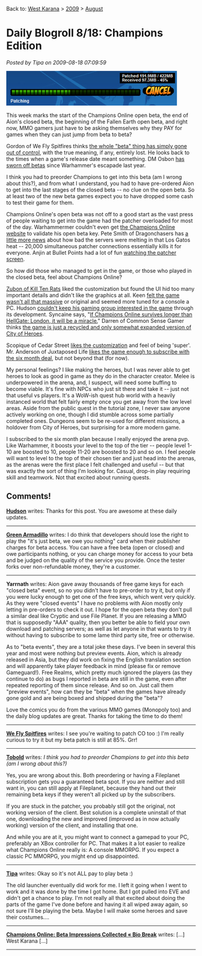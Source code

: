 Back to: [West Karana](/posts/westkarana.md) > [2009](/posts/2009/westkarana.md) > [August](./westkarana.md)
# Daily Blogroll 8/18: Champions Edition

*Posted by Tipa on 2009-08-18 07:09:59*

![progress](../../../uploads/2009/08/progress.jpg "progress")

This week marks the start of the Champions Online open beta, the end of Aion's closed beta, the beginning of the Fallen Earth open beta, and right now, MMO gamers just have to be asking themselves why they PAY for games when they can just jump from beta to beta?

Gordon of We Fly Spitfires thinks [the whole "beta" thing has simply gone out of control](http://blog.weflyspitfires.com/2009/08/17/stop-it-with-the-betas/), with the true meaning, if any, entirely lost. He looks back to the times when a game's release date meant something. DM Osbon [has sworn off betas](http://regolith.wordpress.com/2009/08/17/never-trust-a-beta/) since Warhammer's escapade last year. 

I think you had to preorder Champions to get into this beta (am I wrong about this?), and from what I understand, you had to have pre-ordered Aion to get into the last stages of the closed beta -- no clue on the open beta. So at least two of the new beta games expect you to have dropped some cash to test their game for them.

Champions Online's open beta was not off to a good start as the vast press of people waiting to get into the game had the patcher overloaded for most of the day. Warhammermer couldn't even get [the Champions Online website](http://exploringwar.wordpress.com/2009/08/18/champions-online/) to validate his open beta key. Pete Smith of Dragonchasers has [a little more news](http://dragonchasers.com/2009/08/17/champions-online-ob-off-to-a-rough-start/) about how bad the servers were melting in that Los Gatos heat -- 20,000 simultaneous patcher connections essentially kills it for everyone. Anjin at Bullet Points had a lot of fun [watching the patcher screen](http://bulletpointsblog.blogspot.com/2009/08/played-lately-champions-online.html). 

So how did those who managed to get in the game, or those who played in the closed beta, feel about Champions Online? 

[Zubon of Kill Ten Rats](http://www.killtenrats.com/2009/08/18/champions-online-one-night/) liked the customization but found the UI hid too many important details and didn't like the graphics at all. Keen [felt the game wasn't all that massive](http://www.keenandgraev.com/?p=2826) or original and seemed more tuned for a console a PC. Hudson [couldn't keep his gaming group interested in the game](http://hudshideout.com/blog/?p=2412) through its development. Syncaine says, "[If Champions Online survives longer than HellGate: London, it will be a miracle.](http://syncaine.wordpress.com/2009/08/17/champions-online-my-review-eg-style/)" Darren of Common Sense Gamer thinks [the game is just a recycled and only somewhat expanded version of City of Heroes](http://commonsensegamer.com/?p=1443). 

Scopique of Cedar Street [likes the customization](http://www.cedarstreet.net/2009/08/champions-online.html) and feel of being 'super'. Mr. Anderson of Juxtaposed Life [likes the game enough to subscribe with the six month deal](http://www.xenopulse.com/blog/?p=674), but not beyond that (for now). 

My personal feelings? I like making the heroes, but I was never able to get heroes to look as good in game as they do in the character creator. Melee is underpowered in the arena, and, I suspect, will need some buffing to become viable. It's fine with NPCs who just sit there and take it -- just not that useful vs players. It's a WoW-ish quest hub world with a heavily instanced world that felt fairly empty once you get away from the low level areas. Aside from the public quest in the tutorial zone, I never saw anyone actively working on one, though I did stumble across some partially completed ones. Dungeons seem to be re-used for different missions, a holdover from City of Heroes, but surprising for a more modern game.

I subscribed to the six month plan because I really enjoyed the arena pvp. Like Warhammer, it boosts your level to the top of the tier -- people level 1-10 are boosted to 10, people 11-20 are boosted to 20 and so on. I feel people will want to level to the top of their chosen tier and just head into the arenas, as the arenas were the first place I felt challenged and useful -- but that was exactly the sort of thing I'm looking for. Casual, drop-in play requiring skill and teamwork. Not that excited about running quests.

## Comments!

**[Hudson](http://hudshideout.com/blog)** writes: Thanks for this post. You are awesome at these daily updates.

---

**[Green Armadillo](http://playervsdeveloper.blogspot.com)** writes: I do think that developers should lose the right to play the "it's just beta, we owe you nothing" card when their publisher charges for beta access. You can have a free beta (open or closed) and owe participants nothing, or you can charge money for access to your beta and be judged on the quality of the service you provide. Once the tester forks over non-refundable money, they're a customer.

---

**Yarrnath** writes: Aion gave away thousands of free game keys for each "closed beta" event, so no you didn't have to pre-order to try it, but only if you were lucky enough to get one of the free keys, which went very quickly. As they were "closed events" I have no problems with Aion mostly only letting in pre-orders to check it out. I hope for the open beta they don't pull a similar deal like Cryptic and use File Planet. If you are releasing a MMO that is supposedly "AAA" quality, then you better be able to field your own download and patching servers; as well as let anyone in that wants to try it without having to subscribe to some lame third party site, free or otherwise.

As to "beta events", they are a total joke these days. I've been in several this year and most were nothing but preview events. Aion, which is already released in Asia, but they did work on fixing the English translation section and will apparently take player feedback in mind (please fix or remove Gameguard!). Free Realms, which pretty much ignored the players (as they continue to do) as bugs I reported in beta are still in the game, even after repeated reporting of them since release. And so on. Just call them "preview events", how can they be "beta" when the games have already gone gold and are being boxed and shipped during the "beta"?

Love the comics you do from the various MMO games (Monopoly too) and the daily blog updates are great. Thanks for taking the time to do them!

---

**[We Fly Spitfires](http://blog.weflyspitfires.com)** writes: I see you're waiting to patch CO too :) I'm really curious to try it but my beta patch is still at 85%. Grr!

---

**[Tobold](http://tobolds.blogspot.com/)** writes: *I think you had to preorder Champions to get into this beta (am I wrong about this?)*

Yes, you are wrong about this. Both preordering or having a Fileplanet subscription gets you a guaranteed beta spot. If you are neither and still want in, you can still apply at Fileplanet, because they hand out their remaining beta keys if they weren't all picked up by the subscribers.

If you are stuck in the patcher, you probably still got the original, not working version of the client. Best solution is a complete uninstall of that one, downloading the new and improved (improved as in now actually working) version of the client, and installing that one.

And while you are at it, you might want to connect a gamepad to your PC, preferably an XBox controller for PC. That makes it a lot easier to realize what Champions Online really is: A console MMORPG. If you expect a classic PC MMORPG, you might end up disappointed.

---

**[Tipa](https://chasingdings.com)** writes: Okay so it's not ALL pay to play beta :)

The old launcher eventually did work for me. I left it going when I went to work and it was done by the time I got home. But I got pulled into EVE and didn't get a chance to play. I'm not really all that excited about doing the parts of the game I've done before and having it all wiped away again, so not sure I'll be playing the beta. Maybe I will make some heroes and save their costumes....

---

**[Champions Online: Beta Impressions Collected &laquo; Bio Break](http://biobreak.wordpress.com/2009/08/20/champions-online-beta-impressions-collected/)** writes: [...] West Karana [...]

---

